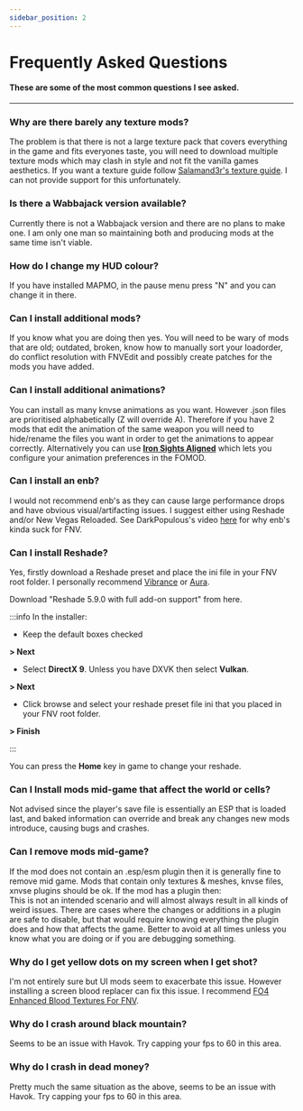 ```yaml
---
sidebar_position: 2
---
```


# Frequently Asked Questions

#### These are some of the most common questions I see asked.

---

### Why are there barely any texture mods?

The problem is that there is not a large texture pack that covers everything in the game and fits everyones taste, you will need to download multiple texture mods which may clash in style and not fit the vanilla games aesthetics. If you want a texture guide follow [Salamand3r's texture guide](https://salamand3r.fail/texture-guide). I can not provide support for this unfortunately.


### Is there a Wabbajack version available?

Currently there is not a Wabbajack version and there are no plans to make one. I am only one man so maintaining both and producing mods at the same time isn't viable.


### How do I change my HUD colour?

If you have installed MAPMO, in the pause menu press "N" and you can change it in there.


### Can I install additional mods?

If you know what you are doing then yes. You will need to be wary of mods that are old; outdated, broken, know how to manually sort your loadorder, do conflict resolution with FNVEdit and possibly create patches for the mods you have added.


### Can I install additional animations?

You can install as many knvse animations as you want. However .json files are prioritised alphabetically (Z will override A). Therefore if you have 2 mods that edit the animation of the same weapon you will need to hide/rename the files you want in order to get the animations to appear correctly. Alternatively you can use **[Iron Sights Aligned](https://www.nexusmods.com/newvegas/mods/81933)** which lets you configure your animation preferences in the FOMOD.


### Can I install an enb?

I would not recommend enb's as they can cause large performance drops and have obvious visual/artifacting issues. I suggest either using Reshade and/or New Vegas Reloaded. See DarkPopulous's video [here](https://www.youtube.com/watch?v=AXOWgD62ZJI) for why enb's kinda suck for FNV.


### Can I install Reshade?

Yes, firstly download a Reshade preset and place the ini file in your FNV root folder. I personally recommend [Vibrance](https://www.nexusmods.com/newvegas/mods/76715) or [Aura](https://www.nexusmods.com/newvegas/mods/79839).

Download "Reshade 5.9.0 with full add-on support" from here.

:::info In the installer:

- Keep the default boxes checked

**> Next**

- Select **DirectX 9**. Unless you have DXVK then select **Vulkan**.

**> Next**

- Click browse and select your reshade preset file ini that you placed in your FNV root folder.

**> Finish**

:::


You can press the **Home** key in game to change your reshade.

### Can I Install mods mid-game that affect the world or cells?

Not advised since the player's save file is essentially an ESP that is loaded last, and baked information can override and break any changes new mods introduce, causing bugs and crashes.


### Can I remove mods mid-game?

If the mod does not contain an .esp/esm plugin then it is generally fine to remove mid game. Mods that contain only textures & meshes, knvse files, xnvse plugins should be ok. If the mod has a plugin then:  
​
This is not an intended scenario and will almost always result in all kinds of weird issues. There are cases where the changes or additions in a plugin are safe to disable, but that would require knowing everything the plugin does and how that affects the game. Better to avoid at all times unless you know what you are doing or if you are debugging something.


### Why do I get yellow dots on my screen when I get shot?

I'm not entirely sure but UI mods seem to exacerbate this issue. However installing a screen blood replacer can fix this issue. I recommend [FO4 Enhanced Blood Textures For FNV](https://www.nexusmods.com/newvegas/mods/74067?tab=description).


### Why do I crash around black mountain?

Seems to be an issue with Havok. Try capping your fps to 60 in this area.


### Why do I crash in dead money?

Pretty much the same situation as the above, seems to be an issue with Havok. Try capping your fps to 60 in this area.